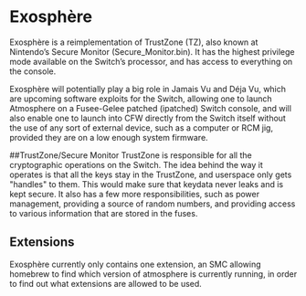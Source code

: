 # Exosphère

Exosphère is a reimplementation of TrustZone (TZ), also known at Nintendo’s Secure Monitor (Secure_Monitor.bin). It has the highest privilege mode available on the Switch’s processor, and has access to everything on the console.

Exosphère will potentially play a big role in Jamais Vu and Déja Vu, which are upcoming software exploits for the Switch, allowing one to launch Atmosphere on a Fusee-Gelee patched (ipatched) Switch console, and will also enable one to launch into CFW directly from the Switch itself without the use of any sort of external device, such as a computer or RCM jig, provided they are on a low enough system firmware.

##TrustZone/Secure Monitor
TrustZone is responsible for all the cryptographic operations on the Switch. The idea behind the way it operates is that all the keys stay in the TrustZone, and userspace only gets "handles" to them. This would make sure that keydata never leaks and is kept secure. It also has a few more responsibilities, such as power management, providing a source of random numbers, and providing access to various information that are stored in the fuses.

## Extensions
Exosphère currently only contains one extension, an SMC allowing homebrew to find which version of atmosphere is currently running, in order to find out what extensions are allowed to be used.
